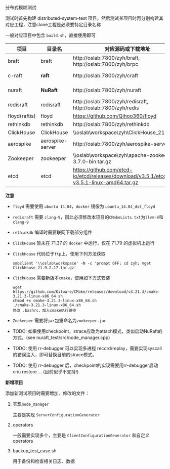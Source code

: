 分布式模糊测试

测试时首先构建 distributed-system-test 项目，然后测试某项目时再分别构建其对应工程，注意clone工程是必须要特定目录名称

一般对应项目中包含 `build.sh`，直接使用即可

| 项目          | 目录名           | 对应源码或下载地址                                                                      | version         | LOC  |
| ------------- | ---------------- | --------------------------------------------------------------------------------------- | --------------- | ---- |
| braft         | braft            | http://oslab:7800/zyh/braft, http://oslab:7800/zyh/brpc                                 | commit 0c5a5942 | 89K  |
| c-raft        | **raft**         | http://oslab:7800/zyh/craft                                                             | commit 37af7cdb | 75K  |
| nuraft        | **NuRaft**       | http://oslab:7800/zyh/nuraft                                                            | commit 5a7a40e5 | 149K |
| redisraft     | redisraft        | http://oslab:7800/zyh/redisraft, http://oslab:7800/zyh/redis                            | commit e18c3860 | 148K |
| floyd(raftis) | floyd            | https://github.com/Qihoo360/floyd                                                       |
| rethinkdb     | rethinkdb        | http://oslab:7800/zyh/rethinkdb                                                         | v2.4.1          | 271K |
| ClickHouse    | ClickHouse       | \\\\oslab\workspace\zyh\ClickHouse_21.9.2.17                                            | v21.9.2.17      | 557K |
| aerospike     | aerospike-server | http://oslab:7800/zyh/aerospike-server.git                                              | v5.6.0.4        | 376K |
| Zookeeper     | zookeeper        | \\\\oslab\workspace\zyh\apache-zookeeper-3.7.0-bin.tar.gz                               | v3.5.1          | 231K |
| etcd          | etcd             | https://github.com/etcd-io/etcd/releases/download/v3.5.1/etcd-v3.5.1-linux-amd64.tar.gz | v2.2.0          | 249K |

**注意**

* `floyd` 需要使用 `ubuntu 14.04`，`docker` 镜像为 `ubuntu_14.04_dst_floyd`

* `redisraft` 需要 `clang-9`，因此必须修改本项目的`CMakeLists.txt`为`llvm-9`和`clang-9`

* `rethinkdb` 编译时需要联网下载部分组件

* `ClickHouse` 暂未在 71.37 的 `docker` 中运行，仅在 71.79 的虚拟机上运行

* `ClickHouse` 代码位于`ftp`上，使用下列方法获取

   ```
   smbclient '\\oslab\workspace' -N -c 'prompt OFF; cd zyh; mget ClickHouse_21.9.2.17.tar.gz'
   ```

* `ClickHouse` 需要新版本`cmake`，使用如下方式安装

   ```
   wget https://github.com/Kitware/CMake/releases/download/v3.21.3/cmake-3.21.3-linux-x86_64.sh
   chmod +x cmake-3.21.3-linux-x86_64.sh
   ./cmake-3.21.3-linux-x86_64.sh
   修改 .bashrc，加入cmake执行路径
   ```

* `Zookeeper` 需要将`jar`包重命名为`zookeeper.jar`

* TODO: 如果使用checkpoint，strace应改为attach模式，类似启动NuRaft的方式。(see nuraft_test/src/node_manager.cpp)

* TODO: 使用 rr-debugger 可以实现多进程 record/replay，需要实现syscall的错误注入，即可替换目前的strace模式。
* TODO: 使用 rr-debugger 后，checkpoint的实现需要用rr-debugger启动criu restore ... (目前似乎不支持!)

**新增项目**

添加新测试项目时需要增加、修改的文件：

1. 实现`node_manager`
   
   主要是实现 `ServerConfigurationGenerator`

2. operators
   
   一般需要实现多个，主要是 `ClientConfigurationGenerator` 和自定义 operators

3. backup_test_case.sh
   
   用于备份和检查相关日志、数据

